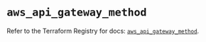 # `aws_api_gateway_method`

Refer to the Terraform Registry for docs: [`aws_api_gateway_method`](https://registry.terraform.io/providers/hashicorp/aws/6.2.0/docs/resources/api_gateway_method).
